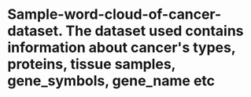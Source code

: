 # Sample-word-cloud-of-cancer-dataset. The dataset used contains information about cancer's types, proteins, tissue samples, gene_symbols, gene_name etc 
